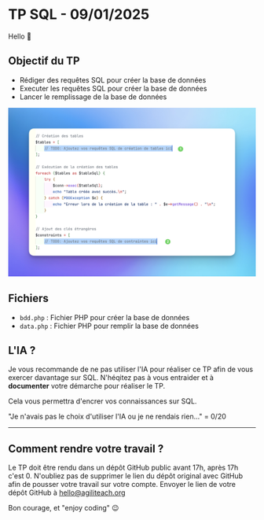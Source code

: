 # TP SQL - 09/01/2025

Hello 👋

## Objectif du TP

- Rédiger des requêtes SQL pour créer la base de données
- Executer les requêtes SQL pour créer la base de données
- Lancer le remplissage de la base de données

![TP](screen.png)

## Fichiers

- `bdd.php` : Fichier PHP pour créer la base de données
- `data.php` : Fichier PHP pour remplir la base de données

## L'IA ?

Je vous recommande de ne pas utiliser l'IA pour réaliser ce TP afin de vous exercer davantage sur SQL. N'héqitez pas à vous entraider et à **documenter** votre démarche pour réaliser le TP.

Cela vous permettra d'encrer vos connaissances sur SQL.

"Je n'avais pas le choix d'utiliser l'IA ou je ne rendais rien..." = 0/20

---

## Comment rendre votre travail ?

Le TP doit être rendu dans un dépôt GitHub public avant 17h, après 17h c'est 0.
N'oubliez pas de supprimer le lien du dépôt original avec GitHub afin de pousser votre travail sur votre compte.
Envoyer le lien de votre dépôt GitHub à hello@agiliteach.org

Bon courage, et "enjoy coding" 😉